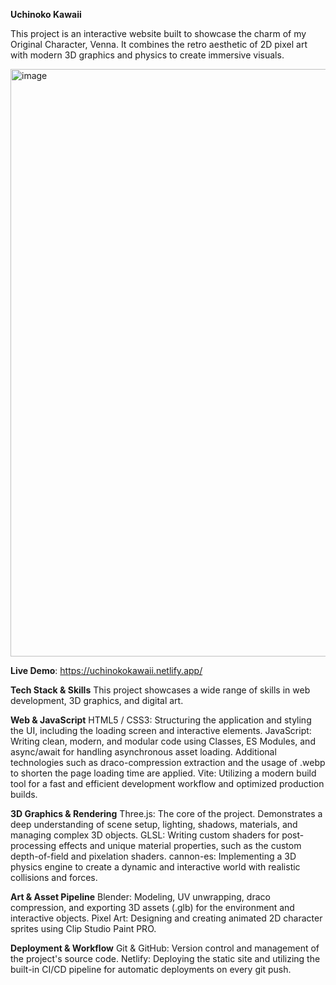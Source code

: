 **Uchinoko Kawaii**

This project is an interactive website built to showcase the charm of my Original Character, Venna. It combines the retro aesthetic of 2D pixel art with modern 3D graphics and physics to create immersive visuals.

<img width="1915" height="940" alt="image" src="https://github.com/user-attachments/assets/c4a6d58f-3bad-43e4-9fb5-f5acda373009" />

**Live Demo**: https://uchinokokawaii.netlify.app/

**Tech Stack & Skills**
This project showcases a wide range of skills in web development, 3D graphics, and digital art.

**Web & JavaScript**
HTML5 / CSS3: Structuring the application and styling the UI, including the loading screen and interactive elements.
JavaScript: Writing clean, modern, and modular code using Classes, ES Modules, and async/await for handling asynchronous asset loading. Additional technologies such as draco-compression extraction and the usage of .webp to shorten the page loading time are applied.
Vite: Utilizing a modern build tool for a fast and efficient development workflow and optimized production builds.

**3D Graphics & Rendering**
Three.js: The core of the project. Demonstrates a deep understanding of scene setup, lighting, shadows, materials, and managing complex 3D objects.
GLSL: Writing custom shaders for post-processing effects and unique material properties, such as the custom depth-of-field and pixelation shaders.
cannon-es: Implementing a 3D physics engine to create a dynamic and interactive world with realistic collisions and forces.

**Art & Asset Pipeline**
Blender: Modeling, UV unwrapping, draco compression, and exporting 3D assets (.glb) for the environment and interactive objects.
Pixel Art: Designing and creating animated 2D character sprites using Clip Studio Paint PRO.

**Deployment & Workflow**
Git & GitHub: Version control and management of the project's source code.
Netlify: Deploying the static site and utilizing the built-in CI/CD pipeline for automatic deployments on every git push.
